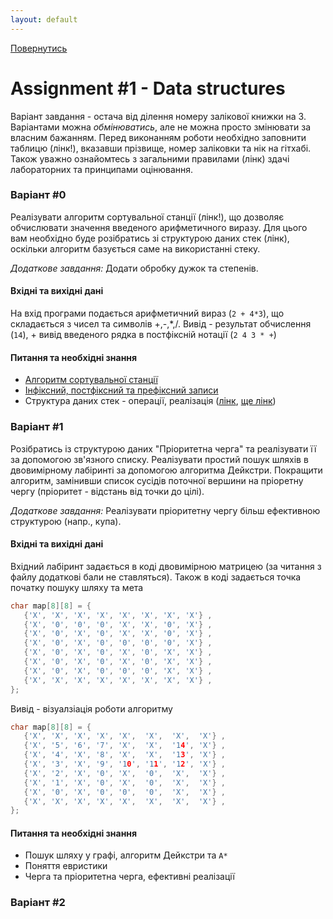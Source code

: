 ```yaml
---
layout: default
---
```

[Повернутись](../../../)
# [](#header-1)Assignment #1 - Data structures

Варіант завдання - остача від ділення номеру залікової книжки на 3. Варіантами можна _обмінюватись_, 
але не можна просто змінювати за власним бажанням. Перед виконанням роботи необхідно заповнити таблицю (лінк!), вказавши прізвище, номер заліковки
та нік на гітхабі. Також уважно ознайомтесь з загальними правилами (лінк) здачі лабораторних та принципами оцінювання. 

### [](#header-4)Варіант #0
Реалізувати алгоритм сортувальної станції (лінк!), що дозволяє обчислювати значення введеного арифметичного виразу. Для цього вам необхідно
буде розібратись зі структурою даних стек (лінк), оскільки алгоритм базується саме на використанні стеку.

*Додаткове завдання:* Додати обробку дужок та степенів.

#### Вхідні та вихідні дані
На вхід програми подається арифметичний вираз (`2 + 4*3`), що складається з чисел та символів +,-,*,/. Вивід - результат обчислення (`14`), + вивід введеного рядка в постфіксній нотації (`2 4 3 * +`)

#### Питання та необхідні знання
* [Алгоритм сортувальної станції](https://en.wikipedia.org/wiki/Shunting-yard_algorithm)
* [Інфіксний, постфіксний та префіксний записи](http://www.cs.man.ac.uk/~pjj/cs2121/fix.html)
* Структура даних стек - операції, реалізація ([лінк](http://informatics.mccme.ru/mod/book/view.php?id=580), [ще лінк](https://en.wikipedia.org/wiki/Stack_(abstract_data_type)))

### [](#header-4)Варіант #1
Розібратись із структурою даних "Пріоритетна черга" та реалізувати її за допомогою зв'язного списку. Реалізувати простий пошук шляхів в двовимірному лабіринті за допомогою алгоритма Дейкстри. Покращити алгоритм, замінивши список сусідів поточної вершини на пріоретну чергу (пріоритет - відстань від точки до цілі). 

*Додаткове завдання:* Реалізувати пріоритетну чергу більш ефективною структурою (напр., купа).

#### Вхідні та вихідні дані
Вхідний лабіринт задається в коді двовимірною матрицею (за читання з файлу додаткові бали не ставляться). Також в коді задається
точка початку пошуку шляху та мета
```cpp
char map[8][8] = {  
   {'X', 'X', 'X', 'X', 'X', 'X', 'X', 'X'} ,  
   {'X', '0', '0', '0', 'X', 'X', '0', 'X'} ,  
   {'X', '0', 'X', '0', 'X', 'X', '0', 'X'} ,  
   {'X', '0', 'X', '0', '0', '0', '0', 'X'} ,  
   {'X', '0', 'X', '0', 'X', '0', 'X', 'X'} ,   
   {'X', '0', 'X', '0', 'X', '0', 'X', 'X'} , 
   {'X', '0', 'X', '0', '0', '0', 'X', 'X'} , 
   {'X', 'X', 'X', 'X', 'X', 'X', 'X', 'X'} , 
};
```
Вивід - візуалзіація роботи алгоритму
```cpp
char map[8][8] = {  
   {'X', 'X', 'X', 'X', 'X',  'X',  'X',  'X'} ,  
   {'X', '5', '6', '7', 'X',  'X',  '14', 'X'} ,  
   {'X', '4', 'X', '8', 'X',  'X',  '13', 'X'} ,  
   {'X', '3', 'X', '9', '10', '11', '12', 'X'} ,  
   {'X', '2', 'X', '0', 'X',  '0',  'X',  'X'} ,   
   {'X', '1', 'X', '0', 'X',  '0',  'X',  'X'} , 
   {'X', '0', 'X', '0', '0',  '0',  'X',  'X'} , 
   {'X', 'X', 'X', 'X', 'X',  'X',  'X',  'X'} , 
};
```
#### Питання та необхідні знання
* Пошук шляху у графі, алгоритм Дейкстри та `А*`
* Поняття евристики
* Черга та пріоритетна черга, ефективні реалізації

### [](#header-4)Варіант #2

